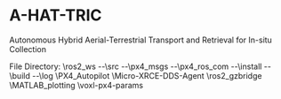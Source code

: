 # A-HAT-TRIC
Autonomous Hybrid Aerial-Terrestrial Transport and Retrieval for In-situ Collection


File Directory:
	\ros2_ws
	 --\src
	    --\px4_msgs
	    --\px4_ros_com
	 --\install
	 --\build
	 --\log
	\PX4_Autopilot
	\Micro-XRCE-DDS-Agent
	\ros2_gzbridge
	\MATLAB_plotting
	\voxl-px4-params
	
